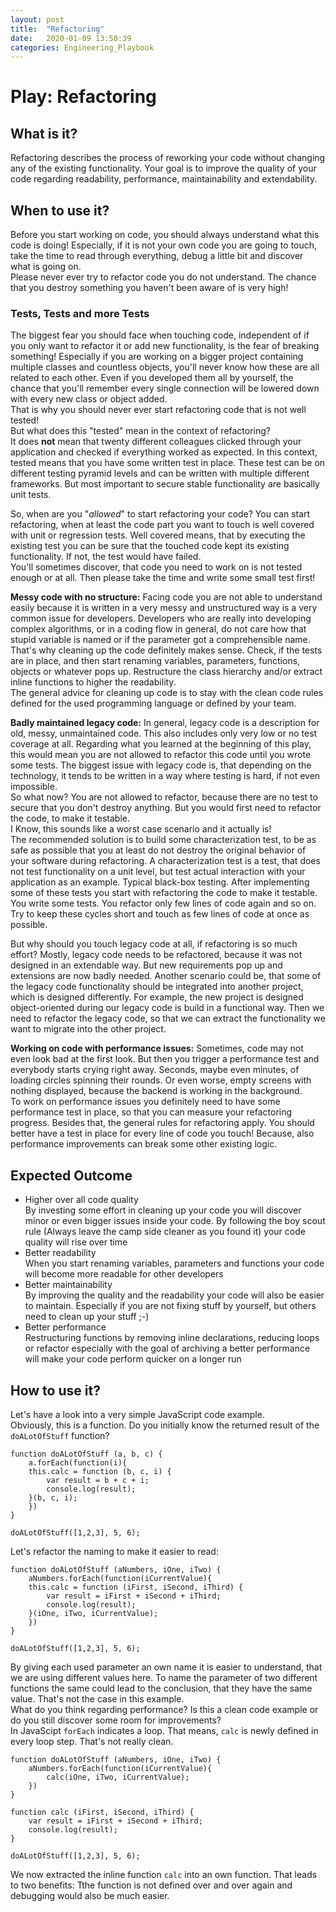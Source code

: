 ```yaml
---
layout: post
title:  "Refactoring"
date:   2020-01-09 13:50:39
categories: Engineering_Playbook
---
```


# Play: Refactoring

## What is it?

Refactoring describes the process of reworking your code without changing any of the existing functionality. Your goal is to improve the quality of your code regarding readability, performance, maintainability and extendability. 

## When to use it?

Before you start working on code, you should always understand what this code is doing!
Especially, if it is not your own code you are going to touch, take the time to read through everything, debug a little bit and discover what is going on.  
Please never ever try to refactor code you do not understand. The chance that you destroy something you haven't been aware of is very high!

### Tests, Tests and more Tests 

The biggest fear you should face when touching code, independent of if you only want to refactor it or add new functionality, is the fear of breaking something! Especially if you are working on a bigger project containing multiple classes and countless objects, you'll never know how these are all related to each other. Even if you developed them all by yourself, the chance that you'll remember every single connection will be lowered down with every new class or object added.  
That is why you should never ever start refactoring code that is not well tested!  
But what does this "tested" mean in the context of refactoring?  
It does **not** mean that twenty different colleagues clicked through your application and checked if everything worked as expected. In this context, tested means that you have some written test in place. These test can be on different testing pyramid levels and can be written with multiple different frameworks. But most important to secure stable functionality are basically unit tests.  

So, when are you "*allowed*" to start refactoring your code? 
You can start refactoring, when at least the code part you want to touch is well covered with unit or regression tests. Well covered means, that by executing the existing test you can be sure that the touched code kept its existing functionality. If not, the test would have failed.  
You'll sometimes discover, that code you need to work on is not tested enough or at all. Then please take the time and write some small test first! 


**Messy code with no structure:** Facing code you are not able to understand easily because it is written in a very messy and unstructured way is a very common issue for developers. Developers who are really into developing complex algorithms, or in a coding flow in general, do not care how that stupid variable is named or if the parameter got a comprehensible name. That's why cleaning up the code definitely makes sense. Check, if the tests are in place, and then start renaming variables, parameters, functions, objects or whatever pops up. Restructure the class hierarchy and/or extract inline functions to higher the readability.  
The general advice for cleaning up code is to stay with the clean code rules defined for the used programming language or defined by your team.

**Badly maintained legacy code:** In general, legacy code is a description for old, messy, unmaintained code. This also includes only very low or no test coverage at all. Regarding what you learned at the beginning of this play, this would mean you are not allowed to refactor this code until you wrote some tests. The biggest issue with legacy code is, that depending on the technology, it tends to be written in a way where testing is hard, if not even impossible.  
So what now? You are not allowed to refactor, because there are no test to secure that you don't destroy anything. But you would first need to refactor the code, to make it testable.  
I Know, this sounds like a worst case scenario and it actually is!   
The recommended solution is to build some characterization test, to be as safe as possible that you at least do not destroy the original behavior of your software during refactoring. A characterization test is a test, that does not test functionality on a unit level, but test actual interaction with your application as an example. Typical black-box testing. After implementing some of these tests you start with refactoring the code to make it testable. You write some tests. You refactor only few lines of code again and so on. Try to keep these cycles short and touch as few lines of code at once as possible.

But why should you touch legacy code at all, if refactoring is so much effort? Mostly, legacy code needs to be refactored, because it was not designed in an extendable way. But new requirements pop up and extensions are now badly needed. Another scenario could be, that some of the legacy code functionality should be integrated into another project, which is designed differently. For example, the new project is designed object-oriented during our legacy code is build in a functional way. Then we need to refactor the legacy code, so that we can extract the functionality we want to migrate into the other project.

**Working on code with performance issues:** Sometimes, code may not even look bad at the first look. But then you trigger a performance test and everybody starts crying right away. Seconds, maybe even minutes, of loading circles spinning their rounds. Or even worse, empty screens with nothing displayed, because the backend is working in the background.  
To work on performance issues you definitely need to have some performance test in place, so that you can measure your refactoring progress. Besides that, the general rules for refactoring apply. You should better have a test in place for every line of code you touch! Because, also performance improvements can break some other existing logic. 


## Expected Outcome 

- Higher over all code quality  
By investing some effort in cleaning up your code you will discover minor or even bigger issues inside your code. By following the boy scout rule (Always leave the camp side cleaner as you found it) your code quality will rise over time
- Better readability  
When you start renaming variables, parameters and functions your code will become more readable for other developers
- Better maintainability  
By improving the quality and the readability your code will also be easier to maintain. Especially if you are not fixing stuff by yourself, but others need to clean up your stuff ;-)
- Better performance  
Restructuring functions by removing inline declarations, reducing loops or refactor especially with the goal of archiving a better performance will make your code perform quicker on a longer run

## How to use it?

Let's have a look into a very simple JavaScript code example.  
Obviously, this is a function. Do you initially know the returned result of the `doALotOfStuff` function?


```
function doALotOfStuff (a, b, c) {
    a.forEach(function(i){
	this.calc = function (b, c, i) {
		var result = b + c + i;
		console.log(result);
	}(b, c, i);
    })
}

doALotOfStuff([1,2,3], 5, 6);
```

Let's refactor the naming to make it easier to read:

```
function doALotOfStuff (aNumbers, iOne, iTwo) {
    aNumbers.forEach(function(iCurrentValue){
	this.calc = function (iFirst, iSecond, iThird) {
		var result = iFirst + iSecond + iThird;
		console.log(result);
	}(iOne, iTwo, iCurrentValue);
    })
}

doALotOfStuff([1,2,3], 5, 6);
```

By giving each used parameter an own name it is easier to understand, that we are using different values here. To name the parameter of two different functions the same could lead to the conclusion, that they have the same value. That's not the case in this example.  
What do you think regarding performance? Is this a clean code example or do you still discover some room for improvements?  
In JavaScipt `forEach` indicates a loop. That means, `calc` is newly defined in every loop step. That's not really clean.

```
function doALotOfStuff (aNumbers, iOne, iTwo) {
    aNumbers.forEach(function(iCurrentValue){
        calc(iOne, iTwo, iCurrentValue);
    })
}

function calc (iFirst, iSecond, iThird) {
    var result = iFirst + iSecond + iThird;
    console.log(result);
}

doALotOfStuff([1,2,3], 5, 6);
```
We now extracted the inline function `calc` into an own function. That leads to two benefits: Tthe function is not defined over and over again and debugging would also be much easier.
